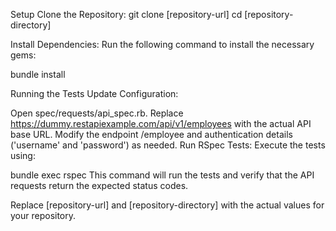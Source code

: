 Setup
Clone the Repository:
git clone [repository-url]
cd [repository-directory]

Install Dependencies:
Run the following command to install the necessary gems:

bundle install


Running the Tests
Update Configuration:

Open spec/requests/api_spec.rb.
Replace https://dummy.restapiexample.com/api/v1/employees with the actual API base URL.
Modify the endpoint /employee and authentication details ('username' and 'password') as needed.
Run RSpec Tests:
Execute the tests using:

bundle exec rspec
This command will run the tests and verify that the API requests return the expected status codes.

Replace [repository-url] and [repository-directory] with the actual values for your repository.

